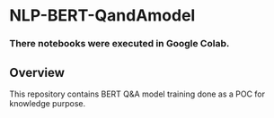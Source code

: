 # NLP-BERT-QandAmodel

### There notebooks were executed in Google Colab.

## Overview

This repository contains BERT Q&A model training done as a POC for knowledge purpose. 
